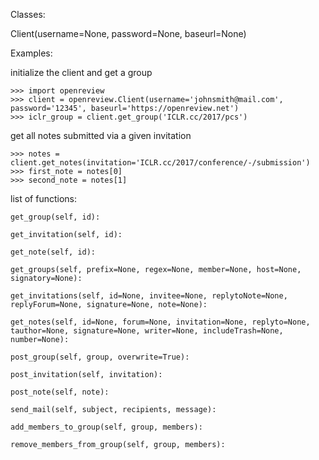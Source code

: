 Classes:

Client(username=None, password=None, baseurl=None)



Examples:

initialize the client and get a group
```
>>> import openreview
>>> client = openreview.Client(username='johnsmith@mail.com', password='12345', baseurl='https://openreview.net')
>>> iclr_group = client.get_group('ICLR.cc/2017/pcs')
```

get all notes submitted via a given invitation
```
>>> notes = client.get_notes(invitation='ICLR.cc/2017/conference/-/submission')
>>> first_note = notes[0]
>>> second_note = notes[1]
```

list of functions:
```
get_group(self, id):

get_invitation(self, id):

get_note(self, id):

get_groups(self, prefix=None, regex=None, member=None, host=None, signatory=None):
        
get_invitations(self, id=None, invitee=None, replytoNote=None, replyForum=None, signature=None, note=None):

get_notes(self, id=None, forum=None, invitation=None, replyto=None, tauthor=None, signature=None, writer=None, includeTrash=None, number=None):

post_group(self, group, overwrite=True):

post_invitation(self, invitation):

post_note(self, note):

send_mail(self, subject, recipients, message):

add_members_to_group(self, group, members):
    
remove_members_from_group(self, group, members):
```